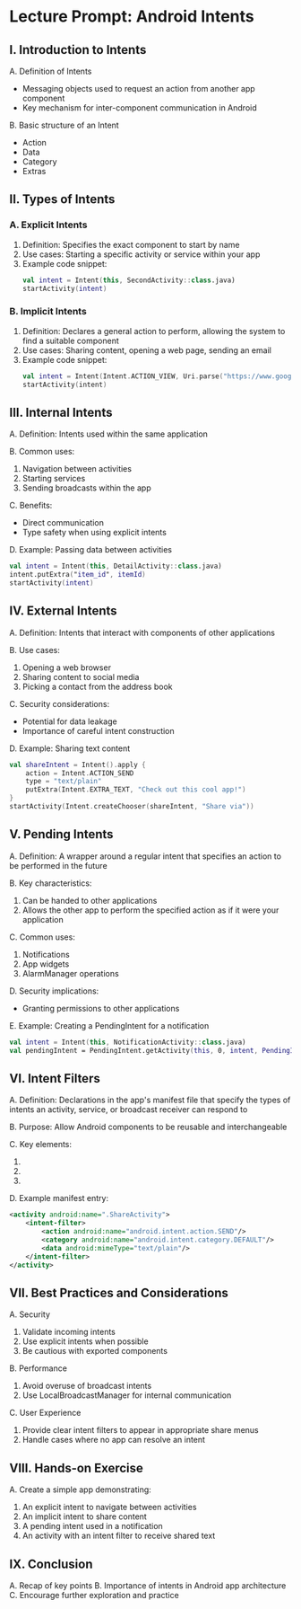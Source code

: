 # Lecture Prompt: Android Intents

## I. Introduction to Intents
A. Definition of Intents
   - Messaging objects used to request an action from another app component
   - Key mechanism for inter-component communication in Android

B. Basic structure of an Intent
   - Action
   - Data
   - Category
   - Extras

## II. Types of Intents

### A. Explicit Intents
1. Definition: Specifies the exact component to start by name
2. Use cases: Starting a specific activity or service within your app
3. Example code snippet:
   ```kotlin
   val intent = Intent(this, SecondActivity::class.java)
   startActivity(intent)
   ```

### B. Implicit Intents
1. Definition: Declares a general action to perform, allowing the system to find a suitable component
2. Use cases: Sharing content, opening a web page, sending an email
3. Example code snippet:
   ```kotlin
   val intent = Intent(Intent.ACTION_VIEW, Uri.parse("https://www.google.com"))
   startActivity(intent)
   ```

## III. Internal Intents

A. Definition: 
Intents used within the same application

B. Common uses:
   1. Navigation between activities
   2. Starting services
   3. Sending broadcasts within the app

C. Benefits: 
   - Direct communication
   - Type safety when using explicit intents

D. Example: Passing data between activities
   ```kotlin
   val intent = Intent(this, DetailActivity::class.java)
   intent.putExtra("item_id", itemId)
   startActivity(intent)
   ```

## IV. External Intents

A. Definition: Intents that interact with components of other applications

B. Use cases:
   1. Opening a web browser
   2. Sharing content to social media
   3. Picking a contact from the address book

C. Security considerations:
   - Potential for data leakage
   - Importance of careful intent construction

D. Example: Sharing text content
   ```kotlin
   val shareIntent = Intent().apply {
       action = Intent.ACTION_SEND
       type = "text/plain"
       putExtra(Intent.EXTRA_TEXT, "Check out this cool app!")
   }
   startActivity(Intent.createChooser(shareIntent, "Share via"))
   ```

## V. Pending Intents

A. Definition: A wrapper around a regular intent that specifies an action to be performed in the future

B. Key characteristics:
   1. Can be handed to other applications
   2. Allows the other app to perform the specified action as if it were your application

C. Common uses:
   1. Notifications
   2. App widgets
   3. AlarmManager operations

D. Security implications:
   - Granting permissions to other applications

E. Example: Creating a PendingIntent for a notification
   ```kotlin
   val intent = Intent(this, NotificationActivity::class.java)
   val pendingIntent = PendingIntent.getActivity(this, 0, intent, PendingIntent.FLAG_UPDATE_CURRENT)
   ```

## VI. Intent Filters

A. Definition: Declarations in the app's manifest file that specify the types of intents an activity, service, or broadcast receiver can respond to

B. Purpose: Allow Android components to be reusable and interchangeable

C. Key elements:
   1. <action>
   2. <category>
   3. <data>

D. Example manifest entry:
   ```xml
   <activity android:name=".ShareActivity">
       <intent-filter>
           <action android:name="android.intent.action.SEND"/>
           <category android:name="android.intent.category.DEFAULT"/>
           <data android:mimeType="text/plain"/>
       </intent-filter>
   </activity>
   ```

## VII. Best Practices and Considerations

A. Security
   1. Validate incoming intents
   2. Use explicit intents when possible
   3. Be cautious with exported components

B. Performance
   1. Avoid overuse of broadcast intents
   2. Use LocalBroadcastManager for internal communication

C. User Experience
   1. Provide clear intent filters to appear in appropriate share menus
   2. Handle cases where no app can resolve an intent

## VIII. Hands-on Exercise

A. Create a simple app demonstrating:
   1. An explicit intent to navigate between activities
   2. An implicit intent to share content
   3. A pending intent used in a notification
   4. An activity with an intent filter to receive shared text

## IX. Conclusion

A. Recap of key points
B. Importance of intents in Android app architecture
C. Encourage further exploration and practice

